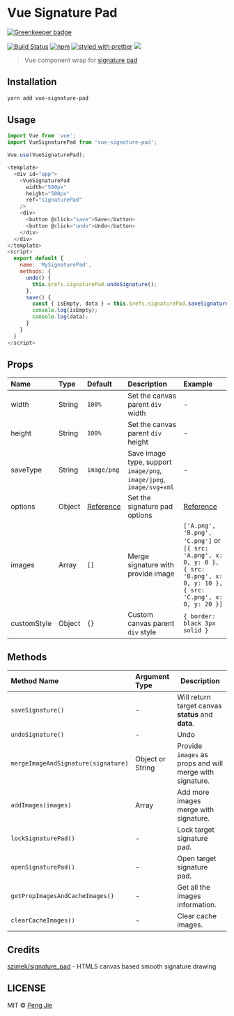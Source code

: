 # Vue Signature Pad

[![Greenkeeper badge](https://badges.greenkeeper.io/neighborhood999/vue-signature-pad.svg)](https://greenkeeper.io/)

[![Build Status](https://img.shields.io/travis/neighborhood999/vue-signature-pad.svg?style=flat-square)](https://travis-ci.org/neighborhood999/vue-signature-pad)
[![npm](https://img.shields.io/npm/v/vue-signature-pad.svg?style=flat-square)](https://www.npmjs.com/package/vue-signature-pad)
[![styled with prettier](https://img.shields.io/badge/styled_with-prettier-ff69b4.svg?style=flat-square)](https://github.com/prettier/prettier)
![](https://img.shields.io/badge/module%20formats-cjs%2C%20esm%2C%20umd-green.svg?style=flat-square)

> Vue component wrap for [signature pad](https://github.com/szimek/signature_pad)

## Installation

```sh
yarn add vue-signature-pad
```

## Usage

```js
import Vue from 'vue';
import VueSignaturePad from 'vue-signature-pad';

Vue.use(VueSignaturePad);
```

```js
<template>
  <div id="app">
    <VueSignaturePad
      width="500px"
      height="500px"
      ref="signaturePad"
    />
    <div>
      <button @click="save">Save</button>
      <button @click="undo">Undo</button>
    </div>
  </div>
</template>
<script>
  export default {
    name: 'MySignaturePad',
    methods: {
      undo() {
        this.$refs.signaturePad.undoSignature();
      },
      save() {
        const { isEmpty, data } = this.$refs.signaturePad.saveSignature();
        console.log(isEmpty);
        console.log(data);
      }
    }
  }
</script>
```

## Props

| Name        | Type   | Default                                                                                                 | Description                                                         | Example                                                                                                                         |
| :---------- | :----- | :------------------------------------------------------------------------------------------------------ | :------------------------------------------------------------------ | :------------------------------------------------------------------------------------------------------------------------------ |
| width       | String | `100%`                                                                                                  | Set the canvas parent `div` width                                   | -                                                                                                                               |
| height      | String | `100%`                                                                                                  | Set the canvas parent `div` height                                  | -                                                                                                                               |
| saveType    | String | `image/png`                                                                                             | Save image type, support `image/png`, `image/jpeg`, `image/svg+xml` | -                                                                                                                               |
| options     | Object | [Reference](https://github.com/neighborhood999/vue-signature-pad/blob/master/src/utils/index.js#L3-L11) | Set the signature pad options                                       | [Reference](https://github.com/neighborhood999/vue-signature-pad/blob/master/src/utils/index.js#L3-L11)                         |
| images      | Array  | `[]`                                                                                                    | Merge signature with provide image                                  | `['A.png', 'B.png', 'C.png']` or `[{ src: 'A.png', x: 0, y: 0 }, { src: 'B.png', x: 0, y: 10 }, { src: 'C.png', x: 0, y: 20 }]` |
| customStyle | Object | `{}`                                                                                                    | Custom canvas parent `div` style                                    | `{ border: black 3px solid }`                                                                                                   |

## Methods

| Method Name                         | Argument Type    | Description                                              |
| :---------------------------------- | :--------------- | -------------------------------------------------------- |
| `saveSignature()`                   | -                | Will return target canvas **status** and **data**.       |
| `undoSignature()`                   | -                | Undo                                                     |
| `mergeImageAndSignature(signature)` | Object or String | Provide `images` as props and will merge with signature. |
| `addImages(images)`                 | Array            | Add more images merge with signature.                    |
| `lockSignaturePad()`                | -                | Lock target signature pad.                               |
| `openSignaturePad()`                | -                | Open target signature pad.                               |
| `getPropImagesAndCacheImages()`     | -                | Get all the images information.                          |
| `clearCacheImages()`                | -                | Clear cache images.                                      |

## Credits

[szimek/signature_pad](https://github.com/szimek/signature_pad) - HTML5 canvas based smooth signature drawing

## LICENSE

MIT © [Peng Jie](https://github.com/neighborhood999/)
